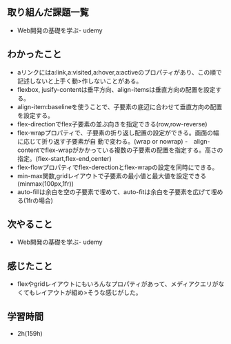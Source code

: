 ## 取り組んだ課題一覧
- Web開発の基礎を学ぶ- udemy
## わかったこと
- aリンクにはa:link,a:visited,a:hover,a:activeのプロパティがあり、この順で記述しないと上手く動>作しないことがある。
- flexbox, jusify-contentは垂平方向、align-itemsは垂直方向の配置を設定する。
- align-item:baselineを使うことで、子要素の底辺に合わせて垂直方向の配置を設定する。
- flex-directionでflex子要素の並ぶ向きを指定できる(row,row-reverse)
- flex-wrapプロパティで、子要素の折り返し配置の設定ができる。画面の幅に応じて折り返す子要素が自
動で変わる。(wrap or nowrap)
-　align-contentでflex-wrapがかかっている複数の子要素の配置を指定する。高さの指定。(flex-start,flex-end,center)
- flex-flowプロパティでflex-derectionとflex-wrapの設定を同時にできる。
- min-max関数,gridレイアウトで子要素の最小値と最大値を設定できる(minmax(100px,1fr))
- auto-fillは余白を空の子要素で埋めて、auto-fitは余白を子要素を広げて埋める(1frの場合)
## 次やること
- Web開発の基礎を学ぶ- udemy
## 感じたこと
- flexやgridレイアウトにもいろんなプロパティがあって、メディアクエリがなくてもレイアウトが組め>そうな感じがした。
## 学習時間
- 2h(159h)
